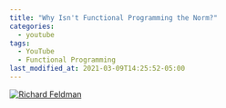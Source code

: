 ```yaml
---
title: "Why Isn't Functional Programming the Norm?"
categories:
  - youtube
tags:
  - YouTube
  - Functional Programming
last_modified_at: 2021-03-09T14:25:52-05:00
---
```


[![Richard Feldman](https://img.youtube.com/vi/QyJZzq0v7Z4/0.jpg)](https://www.youtube.com/watch?v=QyJZzq0v7Z4 "Everything Is AWESOME")


